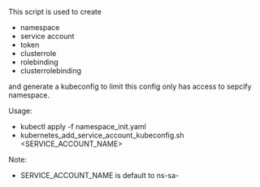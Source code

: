 This script is used to create
  * namespace
  * service account
  * token
  * clusterrole
  * rolebinding
  * clusterrolebinding

and generate a kubeconfig to limit this config only has access to sepcify namespace.

Usage:
  * kubectl apply -f namespace_init.yaml
  * kubernetes_add_service_account_kubeconfig.sh <NAMESPACE> <SERVICE_ACCOUNT_NAME>
  
Note:
  * SERVICE_ACCOUNT_NAME is default to ns-sa-<NAMESPACE>
